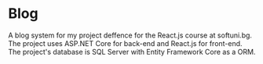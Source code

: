 # Blog
A blog system for my project deffence for the React.js course at softuni.bg. The project uses ASP.NET Core for back-end and React.js for front-end.
The project's database is SQL Server with Entity Framework Core as a ORM.
